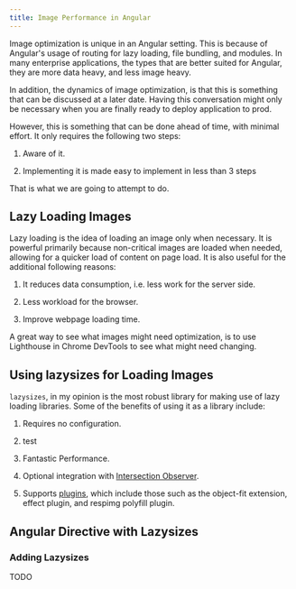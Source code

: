 ```yaml
---
title: Image Performance in Angular
---
```


Image optimization is unique in an Angular setting. This is because of
Angular's usage of routing for lazy loading, file bundling, and modules.
In many enterprise applications, the types that are better suited for
Angular, they are more data heavy, and less image heavy.

In addition, the dynamics of image optimization, is that this is
something that can be discussed at a later date. Having this
conversation might only be necessary when you are finally ready to
deploy application to prod.

However, this is something that can be done ahead of time, with minimal
effort. It only requires the following two steps:

1.  Aware of it.

2.  Implementing it is made easy to implement in less than 3 steps

That is what we are going to attempt to do.

Lazy Loading Images
-------------------

Lazy loading is the idea of loading an image only when necessary. It is
powerful primarily because non-critical images are loaded when needed,
allowing for a quicker load of content on page load. It is also useful
for the additional following reasons:

1.  It reduces data consumption, i.e. less work for the server side.

2.  Less workload for the browser.

3.  Improve webpage loading time.

A great way to see what images might need optimization, is to use
Lighthouse in Chrome DevTools to see what might need changing.

 Using lazysizes for Loading Images 
-----------------------------------

`lazysizes`, in my opinion is the most robust library for making use of
lazy loading libraries. Some of the benefits of using it as a library
include:

1.  Requires no configuration.

2.  test

3.  Fantastic Performance.

4.  Optional integration with [Intersection
    Observer](https://developer.mozilla.org/en-US/docs/Web/API/Intersection_Observer_API).
    

5.  Supports [plugins](https://github.com/aFarkas/lazysizes#plugins),
    which include those such as the object-fit extension, effect plugin,
    and respimg polyfill plugin.

Angular Directive with Lazysizes
--------------------------------

### Adding Lazysizes

TODO
